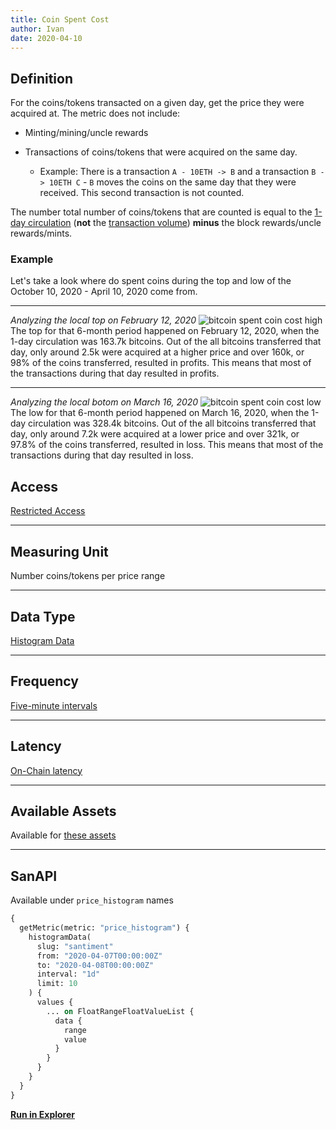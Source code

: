 ```yaml
---
title: Coin Spent Cost
author: Ivan
date: 2020-04-10
---
```


## Definition

For the coins/tokens transacted on a given day, get the price they were acquired
at. The metric does not include:

- Minting/mining/uncle rewards
- Transactions of coins/tokens that were acquired on the same day.

  - Example: There is a transaction `A - 10ETH -> B` and a transaction `B -> 10ETH C` - `B` moves the coins on the same day that they were received. This
    second transaction is not counted.

The number total number of coins/tokens that are counted is equal to the [1-day
circulation](/metrics/circulation) (**not** the [transaction
volume](/metrics/transaction-volume)) **minus** the block rewards/uncle
rewards/mints.

### Example

Let's take a look where do spent coins during the top and low of the October 10,
2020 - April 10, 2020 come from.

---

_Analyzing the local top on February 12, 2020_ ![bitcoin spent coin cost
high](bitcoin-spent-coin-cost-high2.png) The top for that 6-month period
happened on February 12, 2020, when the 1-day circulation was 163.7k bitcoins.
Out of the all bitcoins transferred that day, only around 2.5k were acquired at
a higher price and over 160k, or 98% of the coins transferred, resulted in
profits. This means that most of the transactions during that day resulted in
profits.

---

_Analyzing the local botom on March 16, 2020_ ![bitcoin spent coin cost
low](bitcoin-spent-coin-cost-low2.png) The low for that 6-month period happened
on March 16, 2020, when the 1-day circulation was 328.4k bitcoins. Out of the
all bitcoins transferred that day, only around 7.2k were acquired at a lower
price and over 321k, or 97.8% of the coins transferred, resulted in loss. This
means that most of the transactions during that day resulted in loss.

## Access

[Restricted Access](/metrics/details/access#restricted-access)

---

## Measuring Unit

Number coins/tokens per price range

---

## Data Type

[Histogram Data](/metrics/details/data-type#histogram-data)

---

## Frequency

[Five-minute intervals](/metrics/details/frequency#five-minute-frequency)

---

## Latency

[On-Chain latency](/metrics/details/latency#on-chain-latency)

---

## Available Assets

Available for [these assets](<https://api.santiment.net/graphiql?query=%7B%0A%20%20getMetric(metric%3A%20%22price_histogram%22)%20%7B%0A%20%20%20%20metadata%20%7B%0A%20%20%20%20%20%20availableSlugs%0A%20%20%20%20%7D%0A%20%20%7D%0A%7D%0A>)

---

## SanAPI

Available under `price_histogram` names

```graphql
{
  getMetric(metric: "price_histogram") {
    histogramData(
      slug: "santiment"
      from: "2020-04-07T00:00:00Z"
      to: "2020-04-08T00:00:00Z"
      interval: "1d"
      limit: 10
    ) {
      values {
        ... on FloatRangeFloatValueList {
          data {
            range
            value
          }
        }
      }
    }
  }
}
```

**[Run in Explorer](<https://api.santiment.net/graphiql?variables=&query=%7B%0A%20%20getMetric(metric%3A%20%22price_histogram%22)%20%7B%0A%20%20%20%20histogramData(%0A%20%20%20%20%20%20slug%3A%20%22santiment%22%0A%20%20%20%20%20%20from%3A%20%222020-04-07T00%3A00%3A00Z%22%0A%20%20%20%20%20%20to%3A%20%222020-04-08T00%3A00%3A00Z%22%0A%20%20%20%20%20%20interval%3A%20%221d%22%0A%20%20%20%20%20%20limit%3A%2010%0A%20%20%20%20)%20%7B%0A%20%20%20%20%20%20values%20%7B%0A%20%20%20%20%20%20%20%20...%20on%20FloatRangeFloatValueList%20%7B%0A%20%20%20%20%20%20%20%20%20%20data%20%7B%0A%20%20%20%20%20%20%20%20%20%20%20%20range%0A%20%20%20%20%20%20%20%20%20%20%20%20value%0A%20%20%20%20%20%20%20%20%20%20%7D%0A%20%20%20%20%20%20%20%20%7D%0A%20%20%20%20%20%20%7D%0A%20%20%20%20%7D%0A%20%20%7D%0A%7D>)**
